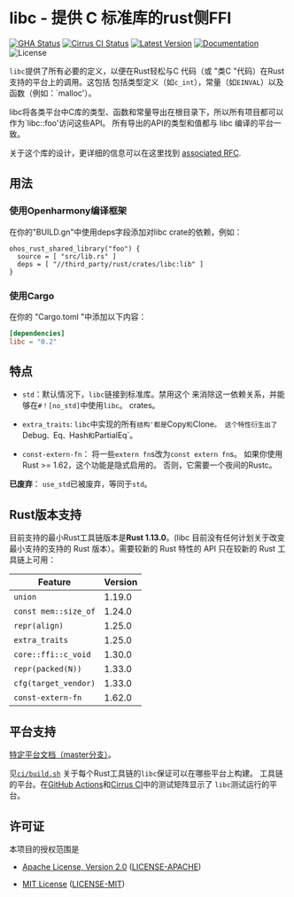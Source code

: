 # libc - 提供 C 标准库的rust侧FFI

[![GHA Status]][GitHub Actions] [![Cirrus CI Status]][Cirrus CI] [![Latest Version]][crates.io] [![Documentation]][docs.rs] ![License]

`libc`提供了所有必要的定义，以便在Rust轻松与C
代码（或 "类C "代码）在Rust支持的平台上的调用。这包括
包括类型定义（如`c_int`），常量（如`EINVAL`）以及
函数（例如：`malloc'）。

libc将各类平台中C库的类型、函数和常量导出在根目录下，所以所有项目都可以作为`libc::foo'访问这些API。
所有导出的API的类型和值都与 libc 编译的平台一致。

关于这个库的设计，更详细的信息可以在这里找到
[associated RFC][rfc].

[rfc]: https://github.com/rust-lang/rfcs/blob/master/text/1291-promote-libc.md

## 用法
### 使用Openharmony编译框架
在你的"BUILD.gn"中使用deps字段添加对libc crate的依赖，例如：

```BUILD.gn
ohos_rust_shared_library("foo") {
  source = [ "src/lib.rs" ]
  deps = [ "//third_party/rust/crates/libc:lib" ]
}
```

### 使用Cargo
在你的 "Cargo.toml "中添加以下内容：

```toml
[dependencies]
libc = "0.2"
```

## 特点

* `std`：默认情况下，`libc`链接到标准库。禁用这个
  来消除这一依赖关系，并能够在`#！[no_std]`中使用`libc`。
  crates。

* `extra_traits`: `libc`中实现的所有`结构'都是`Copy`和`Clone`。
  这个特性衍生出了`Debug`、`Eq`、`Hash`和`PartialEq`。

* `const-extern-fn`： 将一些`extern fn`s改为`const extern fn`s。
  如果你使用Rust >= 1.62，这个功能是隐式启用的。
  否则，它需要一个夜间的Rustc。

**已废弃**： `use_std`已被废弃，等同于`std`。

## Rust版本支持

目前支持的最小Rust工具链版本是**Rust 1.13.0**。(libc 目前没有任何计划关于改变最小支持的支持的 Rust 版本）。需要较新的 Rust 特性的 API 只在较新的 Rust 工具链上可用：

| Feature              | Version |
|----------------------|---------|
| `union`              |  1.19.0 |
| `const mem::size_of` |  1.24.0 |
| `repr(align)`        |  1.25.0 |
| `extra_traits`       |  1.25.0 |
| `core::ffi::c_void`  |  1.30.0 |
| `repr(packed(N))`    |  1.33.0 |
| `cfg(target_vendor)` |  1.33.0 |
| `const-extern-fn`    |  1.62.0 |

## 平台支持

[特定平台文档（master分支）][docs.master]。

见[`ci/build.sh`](https://github.com/rust-lang/libc/blob/master/ci/build.sh)
关于每个Rust工具链的`libc`保证可以在哪些平台上构建。
工具链的平台。在[GitHub Actions]和[Cirrus CI]中的测试矩阵显示了
`libc`测试运行的平台。
<div class="platform_docs"></div>

## 许可证

本项目的授权范围是

* [Apache License, Version 2.0](https://www.apache.org/licenses/LICENSE-2.0)
  ([LICENSE-APACHE](https://github.com/rust-lang/libc/blob/master/LICENSE-APACHE))

* [MIT License](https://opensource.org/licenses/MIT)
  ([LICENSE-MIT](https://github.com/rust-lang/libc/blob/master/LICENSE-MIT))

[GitHub Actions]: https://github.com/rust-lang/libc/actions
[GHA Status]: https://github.com/rust-lang/libc/workflows/CI/badge.svg
[Cirrus CI]: https://cirrus-ci.com/github/rust-lang/libc
[Cirrus CI Status]: https://api.cirrus-ci.com/github/rust-lang/libc.svg
[crates.io]: https://crates.io/crates/libc
[Latest Version]: https://img.shields.io/crates/v/libc.svg
[Documentation]: https://docs.rs/libc/badge.svg
[docs.rs]: https://docs.rs/libc
[License]: https://img.shields.io/crates/l/libc.svg
[docs.master]: https://rust-lang.github.io/libc/#platform-specific-documentation
